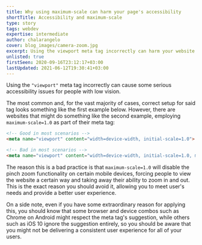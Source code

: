 ```yaml
---
title: Why using maximum-scale can harm your page's accessibility
shortTitle: Accessibility and maximum-scale
type: story
tags: webdev
expertise: intermediate
author: chalarangelo
cover: blog_images/camera-zoom.jpg
excerpt: Using the viewport meta tag incorrectly can harm your website's accessibility. Learn how to prevent problems with this handy guide.
unlisted: true
firstSeen: 2020-09-16T23:12:17+03:00
lastUpdated: 2021-06-12T19:30:41+03:00
---
```


Using the `"viewport"` meta tag incorrectly can cause some serious accessibility issues for people with low vision.

The most common and, for the vast majority of cases, correct setup for said tag looks something like the first example below. However, there are websites that might do something like the second example, employing `maximum-scale=1.0` as part of their meta tag:

```html
<!-- Good in most scenarios -->
<meta name="viewport" content="width=device-width, initial-scale=1.0">

<!-- Bad in most scenarios -->
<meta name="viewport" content="width=device-width, initial-scale=1.0, maximum-scale=1.0">
```

The reason this is a bad practice is that `maximum-scale=1.0` will disable the pinch zoom functionality on certain mobile devices, forcing people to view the website a certain way and taking away their ability to zoom in and out. This is the exact reason you should avoid it, allowing you to meet user's needs and provide a better user experience.

On a side note, even if you have some extraordinary reason for applying this, you should know that some browser and device combos such as Chrome on Android might respect the meta tag's suggestion, while others such as iOS 10 ignore the suggestion entirely, so you should be aware that you might not be delivering a consistent user experience for all of your users.
